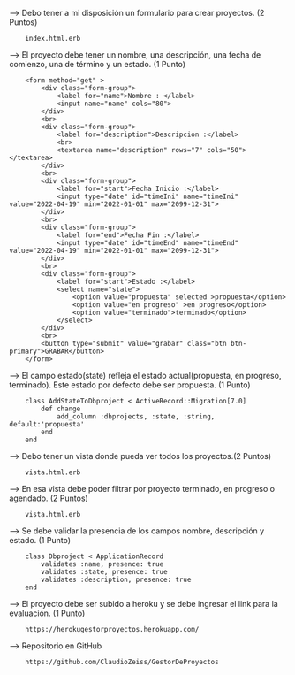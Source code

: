 --> Debo tener a mi disposición un formulario para crear proyectos. (2 Puntos)

        index.html.erb

--> El proyecto debe tener un nombre, una descripción, una fecha de comienzo, una de término y un estado. (1 Punto)

        <form method="get" >
            <div class="form-group">
                <label for="name">Nombre : </label>
                <input name="name" cols="80">
            </div>
            <br>
            <div class="form-group">
                <label for="description">Descripcion :</label>
                <br>
                <textarea name="description" rows="7" cols="50"> </textarea>
            </div>
            <br>    
            <div class="form-group">
                <label for="start">Fecha Inicio :</label>
                <input type="date" id="timeIni" name="timeIni" value="2022-04-19" min="2022-01-01" max="2099-12-31">
            </div>    
            <br>
            <div class="form-group">
                <label for="end">Fecha Fin :</label>
                <input type="date" id="timeEnd" name="timeEnd" value="2022-04-19" min="2022-01-01" max="2099-12-31">
            </div>    
            <br>
            <div class="form-group">
                <label for="start">Estado :</label>
                <select name="state">
                    <option value="propuesta" selected >propuesta</option>
                    <option value="en progreso" >en progreso</option>
                    <option value="terminado">terminado</option>
                </select>        
            </div>    
            <br>
            <button type="submit" value="grabar" class="btn btn-primary">GRABAR</button>
        </form>
        
--> El campo estado(state) refleja el estado actual(propuesta, en progreso, terminado).
Este estado por defecto debe ser propuesta. (1 Punto)

        class AddStateToDbproject < ActiveRecord::Migration[7.0]
            def change
                add_column :dbprojects, :state, :string, default:'propuesta'
            end
        end

--> Debo tener un vista donde pueda ver todos los proyectos.(2 Puntos)

        vista.html.erb

--> En esa vista debe poder filtrar por proyecto terminado, en progreso o agendado. (2 Puntos)

        vista.html.erb

--> Se debe validar la presencia de los campos nombre, descripción y estado. (1 Punto)

        class Dbproject < ApplicationRecord
            validates :name, presence: true
            validates :state, presence: true
            validates :description, presence: true
        end

--> El proyecto debe ser subido a heroku y se debe ingresar el link para la evaluación. (1 Punto)

        https://herokugestorproyectos.herokuapp.com/

--> Repositorio en GitHub

        https://github.com/ClaudioZeiss/GestorDeProyectos





